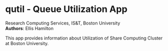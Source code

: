 # qutil - Queue Utilization App
Research Computing Services, IS&T, Boston University  
**Authors**: Ellis Hamilton

This app provides information about Utilization of Share Computing Cluster at Boston University. 
